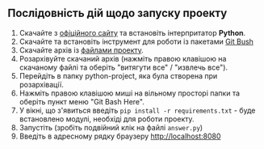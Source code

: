 ## Послідовність дій щодо запуску проекту
1. Скачайте з [офіційного сайту](https://www.python.org/downloads/) та встановіть інтерпритатор **Python**.
2. Скачайте та встановіть інструмент для роботи із пакетами [Git Bush](https://git-scm.com/downloads)  
3. Скачайте архів із [файлами проекту](https://github.com/mikh-maksi/python-project).
4. Розархівуйте скачаний архів (нажміть правою клавішою на скачаному файлі та оберіть "витягути все" / "извлечь все").
5. Перейдіть в папку python-project, яка була створена при розархівації.
6. Нажміть правою клавішою миші на вільному просторі папки та оберіть пункт меню "Git Bash Here".
7. У вікні, що з'явиться введіть  `pip install -r requirements.txt` - буде встановлено модулі, необхіді для роботи проекту.
8. Запустіть (зробіть подвійний клік на файлі `answer.py`)
9. Введіть в адресному рядку браузеру [http://localhost:8080](http://localhost:8080)